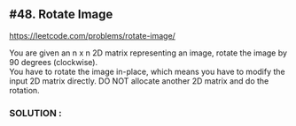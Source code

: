 ## #48. Rotate Image
https://leetcode.com/problems/rotate-image/

You are given an n x n 2D matrix representing an image, rotate the image by 90 degrees (clockwise).<br>
You have to rotate the image in-place, which means you have to modify the input 2D matrix directly. DO NOT allocate another 2D matrix and do the rotation.

 ### SOLUTION : 
